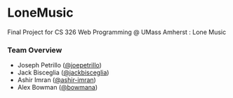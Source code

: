 # LoneMusic

Final Project for CS 326 Web Programming @ UMass Amherst : Lone Music

### Team Overview

- Joseph Petrillo ([@joepetrillo](https://github.com/joepetrillo))
- Jack Bisceglia ([@jackbisceglia](https://github.com/jackbisceglia))
- Ashir Imran ([@ashir-imran](https://github.com/ashir-imran))
- Alex Bowman ([@bowmana](https://github.com/bowmana))


